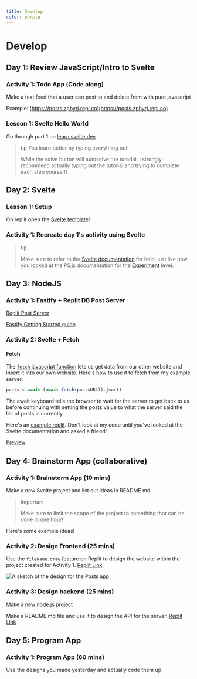 ```yaml
---
title: Develop
color: purple
---
```


<script>
  import Previewer from "$lib/Previewer.svelte"
</script>

# Develop

## Day 1: Review JavaScript/Intro to Svelte

### Activity 1: Todo App (Code along)

Make a text feed that a user can post to and delete from with pure javascript

Example: [https://posts.zphyrj.repl.co](https://posts.zphyrj.repl.co)

### Lesson 1: Svelte Hello World

Go through part 1 on [learn.svelte.dev](https://learn.svelte.dev)

> tip You learn better by typing everything out!
>
> While the solve button will autosolve the tutorial, I strongly recommend actually
> typing out the tutorial and trying to complete each step yourself!

## Day 2: Svelte

### Lesson 1: Setup

On replit open the [Svelte template](https://replit.com/@replit/Svelte?v=1)!

### Activity 1: Recreate day 1's activity using Svelte

> tip
>
> Make sure to refer to the
> [Svelte documentation](https://svelte.dev/docs#template-syntax)
> for help, just like how you looked at the P5.js documentation for the
> [Experiment](../experiment/) level.

## Day 3: NodeJS

### Activity 1: Fastify + Replit DB Post Server

[Replit Post Server](https://replit.com/@zphyrj1/post-server)

[Fastify Getting Started guide](https://www.fastify.io/docs/latest/Guides/Getting-Started/)

### Activity 2: Svelte + Fetch

#### Fetch

The [`fetch` javascript function](https://developer.mozilla.org/en-US/docs/Web/API/Fetch_API/Using_Fetch) lets us get data from our other website and insert it into
our own website. Here's how to use it to fetch from my example server:

```js
posts = await (await fetch(postsURL)).json()
```

The await keyboard tells the browser to wait for the server to get back to us before
continuing with setting the posts value to what the server said the list of posts
is currently.

Here's an [example replit](https://replit.com/@zphyrj1/Posts). Don't look at my
code until you've looked at the Svelte documentation and asked a friend!

[Preview](https://posts.zphyrj1.repl.co/)

## Day 4: Brainstorm App (collaborative)

### Activity 1: Brainstorm App (10 mins)

Make a new Svelte project and list out ideas in README.md

> important
>
> Make sure to limit the scope of the project to something that can be done in one hour!

Here's some example ideas!

### Activity 2: Design Frontend (25 mins)

Use the `fileName.draw` feature on Replit to design the website within the project created for Activity 1. [Replit Link](https://replit.com/@zphyrj1/Posts#design.draw)

![A sketch of the design for the Posts app](./d4/a2/wireframe.png)

### Activity 3: Design backend (25 mins)

Make a new node.js project

Make a README.md file and use it to design the API for the server.
[Replit Link](https://replit.com/@zphyrj1/post-server#README.md)

## Day 5: Program App

### Activity 1: Program App (60 mins)

Use the designs you made yesterday and actually code them up.
